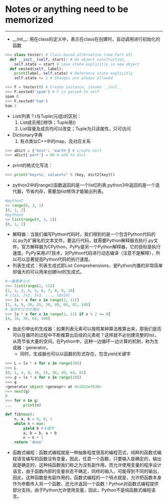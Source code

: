 # Notes or anything need to be memorized

* * *

-   \_\_init\_\_: 用在class的定义中，表示在class在创建时，自动调用进行初始化的函数

```python
>>> class tester: # Class-based alternative (see Part VI)
  def __init__(self, start): # On object construction,
    self.state = start # save state explicitly in new object
  def nested(self, label):
    print(label, self.state) # Reference state explicitly
    self.state += 1 # Changes are always allowed

>>> F = tester(0) # Create instance, invoke __init__
>>> F.nested('spam') # F is passed to self
spam 0
>>> F.nested('ham')
ham 1
```

-   List(列表？)与Tuple(元组)的区别：
    1.  List成员用\[]修饰；Tuple用()
    2.  List容量及成员均可以改变；Tuple为只读属性，只可访问
-   Dictionary字典
    1.  有点类似C++中的map，及对应关系

```Python
>>> aDict = {'host': 'earth'} # create dict
>>> aDict['port'] = 80 # add to dict
```

-   print的格式化写法：

```python
>>> print("key=%s, value=%s" % (key, dict2[key]))
```

-   python2中的range()函数返回的是一个list\[]列表;python3中返回的是一个迭代器，节省内存，需要加list修饰才能输出列表。

```python
#python2
>> range(0, 3, 1)
[0, 1, 2]
#python3
>> list(range(0, 3, 1))
[0, 1, 2]
```

-   解释器：当我们编写Python代码时，我们得到的是一个包含Python代码的以.py为扩展名的文本文件。要运行代码，就需要Python解释器去执行.py文件。官方解释器为CPython，PyPy是另一个Python解释器，它的目标是执行速度。PyPy采用JIT技术，对Python代码进行动态编译（注意不是解释），所以可以显著提高Python代码的执行速度。
-   列表生成式：列表生成式即List Comprehensions，是Python内置的非常简单却强大的可以用来创建list的生成式。

```python
#一番簡単なの
>>> list(range(1, 11))
[1, 2, 3, 4, 5, 6, 7, 8, 9, 10]
# [1x1, 2x2, 3x3, ..., 10x10]
>>> [x * x for x in range(1, 11)]
[1, 4, 9, 16, 25, 36, 49, 64, 81, 100]
# 条件を付きの場合
>>> [x * x for x in range(1, 11) if x % 2 == 0]
[4, 16, 36, 64, 100]
```

-   由此引申出的生成器：如果列表元素可以按照某种算法推算出来，那我们是否可以在循环的过程中不断推算出后续的元素呢？这样就不必创建完整的list，从而节省大量的空间。在Python中，这种一边循环一边计算的机制，称为生成器：generator。
    -   同时，生成器也可以以函数的形式存在，包含yield关键字

```python
>>> L = [x * x for x in range(10)]
>>> L
[0, 1, 4, 9, 16, 25, 36, 49, 64, 81]
>>> g = (x * x for x in range(10))
>>> g
<generator object <genexpr> at 0x1022ef630>
>>> next(g)
0
>>> for n in g:
...     print(n)
```

```python
def fib(max):
    n, a, b = 0, 0, 1
    while n < max:
        yield b #关键字
        a, b = b, a + b
        n = n + 1
    return 'done'
```

-   函数式编程：函数式编程就是一种抽象程度很高的编程范式，纯粹的函数式编程语言编写的函数没有变量，因此，任意一个函数，只要输入是确定的，输出就是确定的，这种纯函数我们称之为没有副作用。而允许使用变量的程序设计语言，由于函数内部的变量状态不确定，同样的输入，可能得到不同的输出，因此，这种函数是有副作用的。函数式编程的一个特点就是，允许把函数本身作为参数传入另一个函数，还允许返回一个函数！Python对函数式编程提供部分支持。由于Python允许使用变量，因此，Python不是纯函数式编程语言。

